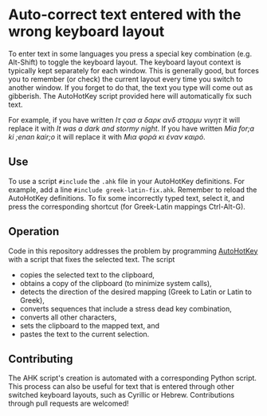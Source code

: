 # Auto-correct text entered with the wrong keyboard layout
To enter text in some languages you press a special key
combination (e.g. Alt-Shift) to toggle the keyboard layout.
The keyboard layout context is typically kept separately for each window.
This is generally good, but forces you to remember (or check) the
current layout every time you switch to another window.
If you forget to do that, the text you type will come out as gibberish.
The AutoHotKey script provided here will automatically fix such text.

For example, if you have written *Ιτ ςασ α δαρκ ανδ στορμυ νιγητ* it will replace it with
*It was a dark and stormy night*.
If you have written *Mia for;a ki ;enan kair;o* it will replace it with
*Μια φορά κι έναν καιρό*.

## Use
To use a script `#include` the `.ahk` file in your AutoHotKey definitions.
For example, add a line `#include greek-latin-fix.ahk`.
Remember to reload the AutoHotKey definitions.
To fix some incorrectly typed text, select it,
and press the corresponding shortcut
(for Greek-Latin mappings Ctrl-Alt-G).

## Operation
Code in this repository addresses the problem
by programming [AutoHotKey](https://www.autohotkey.com/) with
a script that fixes the selected text.
The script
* copies the selected text to the clipboard,
* obtains a copy of the clipboard (to minimize system calls),
* detects the direction of the desired mapping (Greek to Latin or Latin to Greek),
* converts sequences that include a stress dead key combination,
* converts all other characters,
* sets the clipboard to the mapped text, and
* pastes the text to the current selection.

## Contributing
The AHK script's creation is automated with a corresponding Python script.
This process can also be useful for text that is entered through
other switched keyboard layouts, such as Cyrillic or Hebrew.
Contributions through pull requests are welcomed!
